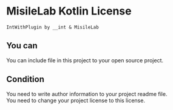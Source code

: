 # MisileLab Kotlin License
```
IntWithPlugin by __int & MisileLab
```
## You can
You can include file in this project to your open source project.
## Condition
You need to write author information to your project readme file.  
You need to change your project license to this license.